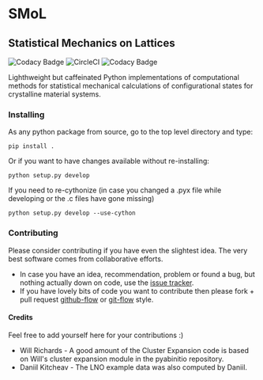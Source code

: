 # SMoL
## Statistical Mechanics on Lattices
![Codacy Badge](https://img.shields.io/codacy/grade/f6180b5223f346d2ac9dcf9a4bcc62d9?style=for-the-badge)
![CircleCI](https://img.shields.io/circleci/build/gh/CederGroupHub/smol/master?logo=circleci&style=for-the-badge&token=96d0d7a959e1e12044ff45daa43218ae7fa4303e)
![Codacy Badge](https://img.shields.io/codacy/coverage/4b527a2fd9ad40f59195f1f8dc1ac542?style=for-the-badge)

Lighthweight but caffeinated Python implementations of computational methods for statistical mechanical calculations of configurational states for crystalline material systems.

### Installing
As any python package from source, go to the top level directory and type:

    pip install .

Or if you want to have changes available without re-installing:

    python setup.py develop

If you need to re-cythonize (in case you changed a .pyx file while developing or the .c files have gone missing)

    python setup.py develop --use-cython

### Contributing
Please consider contributing if you have even the slightest idea. The very best software comes from collaborative efforts.
*   In case you have an idea, recommendation, problem or found a bug, but nothing actually down on code, use the [issue tracker](https://github.com/CederGroupHub/smol/issues).
*   If you have lovely bits of code you want to contribute then please fork + pull request [github-flow](https://guides.github.com/introduction/flow/) or [git-flow](https://nvie.com/posts/a-successful-git-branching-model/) style.

#### Credits
Feel free to add yourself here for your contributions :)
*   Will Richards - A good amount of the Cluster Expansion code is based on Will's cluster expansion module in the pyabinitio repository.
*   Daniil Kitcheav - The LNO example data was also computed by Daniil.
